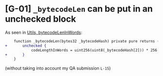# [G-01] `_bytecodeLen` can be put in an unchecked block

As seen in [Utils, bytecodeLenInWords](https://github.com/code-423n4/2023-10-zksync/blob/1fb4649b612fac7b4ee613df6f6b7d921ddd6b0d/code/system-contracts/contracts/libraries/Utils.sol#L44C1-L48C6):

```diff
    function _bytecodeLen(bytes32 _bytecodeHash) private pure returns (uint256 codeLengthInWords) {
+       unchecked {
            codeLengthInWords = uint256(uint8(_bytecodeHash[2])) * 256 + uint256(uint8(_bytecodeHash[3]));
+       }
    }
```

(without taking into account my QA submission `L-15`)
